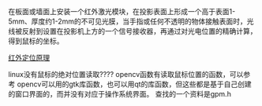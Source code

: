 在板面或墙面上安装一个红外激光模块，在投影表面上形成一个高于表面1-5mm、厚度约1-2mm的不可见光膜，当手指或任何不透明的物体接触表面时，光线被反射到设置在投影机上方的一个信号接收器，再通过对光电位置的精确计算，得到鼠标的坐标。

[红外定位原理](https://item.taobao.com/item.htm?spm=a230r.1.14.182.2hbG58&id=19270977189&ns=1&abbucket=1#detail)


linux没有鼠标的绝对位置读取????
opencv函数有读取鼠标位置的函数，可以参考
opencv可以用的gtk库函数，也可以用qt的库函数，但这些都是基于自己创建的窗口界面的，而并没有对应于操作系统界面。
查找的一个资料是gpm.h